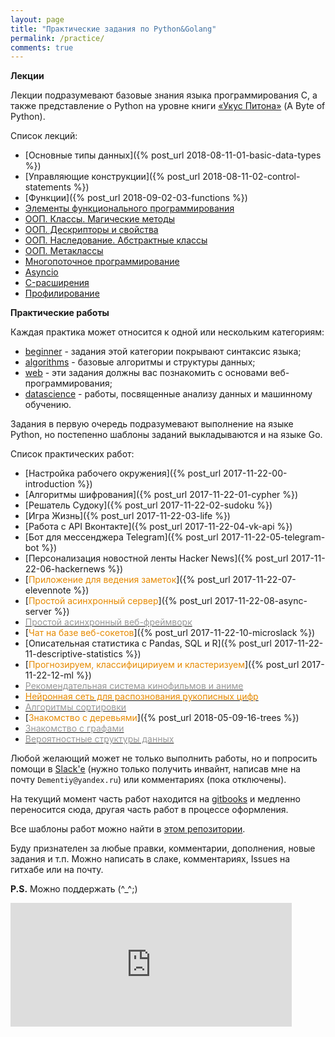 ```yaml
---
layout: page
title: "Практические задания по Python&Golang"
permalink: /practice/
comments: true
---
```


**Лекции**

Лекции подразумевают базовые знания языка программирования C, а также представление о Python на уровне книги [«Укус Питона»](https://wombat.org.ua/AByteOfPython/) (A Byte of Python).

Список лекций:
 - [Основные типы данных]({% post_url 2018-08-11-01-basic-data-types %})
 - [Управляющие конструкции]({% post_url 2018-08-11-02-control-statements %})
 - [Функции]({% post_url 2018-09-02-03-functions %})
 - [Элементы функционального программирования]()
 - [ООП. Классы. Магические методы]()
 - [ООП. Дескрипторы и свойства]()
 - [ООП. Наследование. Абстрактные классы]()
 - [ООП. Метаклассы]()
 - [Многопоточное программирование]()
 - [Asyncio]()
 - [C-расширения]()
 - [Профилирование]()

**Практические работы**

Каждая практика может относится к одной или нескольким категориям:
- [beginner](/categories/beginner/) - задания этой категории покрывают синтаксис языка;
- [algorithms](/categories/algorithms/) - базовые алгоритмы и структуры данных;
- [web](/categories/web/) - эти задания должны вас познакомить с основами веб-программирования;
- [datascience](/categories/datascience/) - работы, посвященные анализу данных и машинному обучению.

Задания в первую очередь подразумевают выполнение на языке Python, но постепенно шаблоны заданий выкладываются и на языке Go.

Список практических работ:
- [Настройка рабочего окружения]({% post_url 2017-11-22-00-introduction %})
- [Алгоритмы шифрования]({% post_url 2017-11-22-01-cypher %})
- [Решатель Судоку]({% post_url 2017-11-22-02-sudoku %})
- [Игра Жизнь]({% post_url 2017-11-22-03-life %})
- [Работа с API Вконтакте]({% post_url 2017-11-22-04-vk-api %})
- [Бот для мессенджера Telegram]({% post_url 2017-11-22-05-telegram-bot %})
- [Персонализация новостной ленты Hacker News]({% post_url 2017-11-22-06-hackernews %})
- [<span style="color:#e68a00">Приложение для ведения заметок</span>]({% post_url 2017-11-22-07-elevennote %})
- [<span style="color:#e68a00">Простой асинхронный сервер</span>]({% post_url 2017-11-22-08-async-server %})
- [<span style="color:#999999">Простой асинхронный веб-фреймворк</span>]()
- [<span style="color:#e68a00">Чат на базе веб-сокетов</span>]({% post_url 2017-11-22-10-microslack %})
- [Описательная статистика с Pandas, SQL и R]({% post_url 2017-11-22-11-descriptive-statistics %})
- [<span style="color:#e68a00">Прогнозируем, классифицириуем и кластеризуем</span>]({% post_url 2017-11-22-12-ml %})
- [<span style="color:#999999">Рекомендательная система кинофильмов и аниме</span>]()
- [<span style="color:#e68a00">Нейронная сеть для распознования рукописных цифр</span>]()
- [<span style="color:#999999">Алгоритмы сортировки</span>]()
- [<span style="color:#e68a00">Знакомство с деревьями</span>]({% post_url 2018-05-09-16-trees %})
- [<span style="color:#999999">Знакомство с графами</span>]()
- [<span style="color:#999999">Вероятностные структуры данных</span>]()

Любой желающий может не только выполнить работы, но и попросить помощи в [Slack'e](https://cs102-python.slack.com) (нужно только получить инвайнт, написав мне на почту `Dementiy@yandex.ru`) или комментариях (пока отключены).

На текущий момент часть работ находится на [gitbooks](https://dementiy.gitbooks.io/-python/content/) и медленно переносится сюда, другая часть работ в процессе оформления.

Все шаблоны работ можно найти в [этом репозитории](https://github.com/Dementiy/pybook-assignments).

Буду признателен за любые правки, комментарии, дополнения, новые задания и т.п. Можно написать в слаке, комментариях, Issues на гитхабе или на почту.

**P.S.** Можно поддержать (^_^;)
<iframe src="https://money.yandex.ru/quickpay/shop-widget?writer=seller&targets=%D0%9F%D0%BE%D0%B4%D0%B4%D0%B5%D1%80%D0%B6%D0%B0%D1%82%D1%8C&targets-hint=&default-sum=&button-text=11&payment-type-choice=on&hint=&successURL=&quickpay=shop&account=41001313600690" width="450" height="198" frameborder="0" allowtransparency="true" scrolling="no"></iframe>
